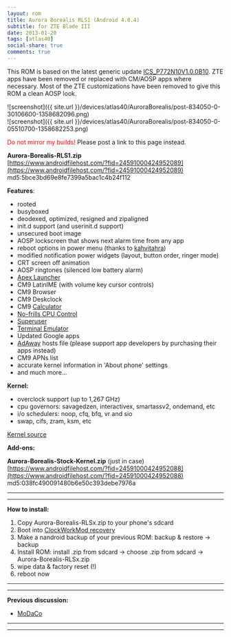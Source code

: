 ```yaml
---
layout: rom
title: Aurora Borealis RLS1 (Android 4.0.4)
subtitle: for ZTE Blade III
date: 2013-01-20
tags: [atlas40]
social-share: true
comments: true
---
```


This ROM is based on the latest generic update [ICS_P772N10V1.0.0B10](http://wwwen.zte.com.cn/endata/mobile/Macedonia/Macedonia_SoftWare/201212/P020121226586794303608.zip). ZTE apps have been removed or replaced with CM/AOSP apps where necessary. Most of the ZTE customizations have been removed to give this ROM a clean AOSP look.

![screenshot]({{ site.url }}/devices/atlas40/AuroraBorealis/post-834050-0-30106600-1358682096.png)  
![screenshot]({{ site.url }}/devices/atlas40/AuroraBorealis/post-834050-0-05510700-1358682253.png)

<span style="color:#FF0000;">Do not mirror my builds!</span> Please post a link to this page instead.

**Aurora-Borealis-RLS1.zip**  
[https://www.androidfilehost.com/?fid=24591000424952089](https://www.androidfilehost.com/?fid=24591000424952089)  
md5:5bce3bd69e8fe7399a5bac1c4b24f112

**Features**:

- rooted
- busyboxed
- deodexed, optimized, resigned and zipaligned
- init.d support (and userinit.d support)
- unsecured boot image
- AOSP lockscreen that shows next alarm time from any app
- reboot options in power menu (thanks to [kahvitahra](http://forum.xda-developers.com/showpost.php?p=24303020&postcount=13))
- modified notification power widgets (layout, button order, ringer mode)
- CRT screen off animation
- AOSP ringtones (silenced low battery alarm)
- [Apex Launcher](https://play.google.com/store/apps/details?id=com.anddoes.launcher&hl=en)
- CM9 LatinIME (with volume key cursor controls)
- CM9 Browser
- CM9 Deskclock
- CM9 [Calculator](https://play.google.com/store/apps/details?id=com.android2.calculator3)
- [No-frills CPU Control](https://play.google.com/store/apps/details?id=it.sineo.android.noFrillsCPU)
- [Superuser](https://play.google.com/store/apps/details?id=com.noshufou.android.su)
- [Terminal Emulator](https://play.google.com/store/apps/details?id=jackpal.androidterm)
- Updated Google apps
- [AdAway](https://play.google.com/store/apps/details?id=org.adaway) hosts file (please support app developers by purchasing their apps instead)
- CM9 APNs list
- accurate kernel information in 'About phone' settings
- and much more...

**Kernel:**

- overclock support (up to 1,267 GHz)
- cpu governors: savagedzen, interactivex, smartassv2, ondemand, etc
- i/o schedulers: noop, cfq, bfq, vr and sio
- swap, cifs, zram, ksm, etc

[Kernel source](https://github.com/KonstaT/zte-kernel-msm7x27a/tree/047ea17da8e20a0236b03897fd948e9dcf1d291e)

**Add-ons:**

**Aurora-Borealis-Stock-Kernel.zip** (just in case)  
[https://www.androidfilehost.com/?fid=24591000424952088](https://www.androidfilehost.com/?fid=24591000424952088)  
md5:038fc490091480b6e50c393debe7976a

----
----

**How to install:**

1. Copy Aurora-Borealis-RLSx.zip to your phone's sdcard
2. Boot into [ClockWorkMod recovery](/devices/atlas40/CWM)
3. Make a nandroid backup of your previous ROM: backup & restore -> backup
4. Install ROM: install .zip from sdcard -> choose .zip from sdcard -> Aurora-Borealis-RLSx.zip
5. wipe data & factory reset (!)
6. reboot now

----
----

**Previous discussion:**

- [MoDaCo](http://www.modaco.com/topic/360392-aurora-borealis-rls1/)

----
----
